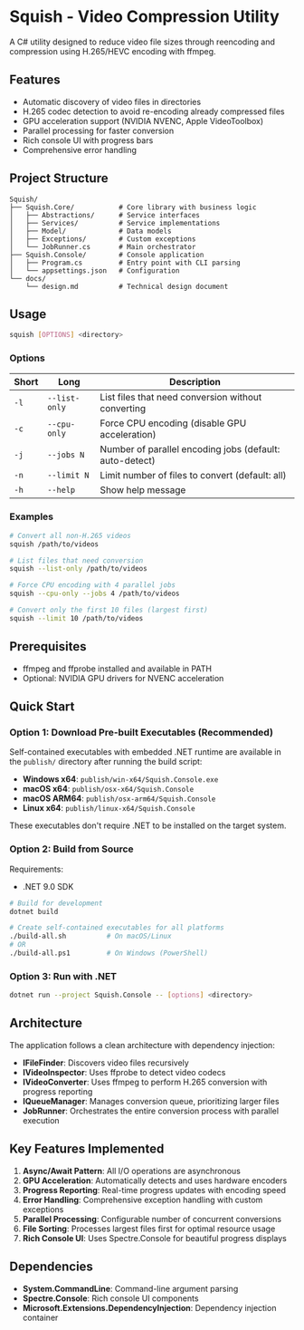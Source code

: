 # Squish - Video Compression Utility

A C# utility designed to reduce video file sizes through reencoding and compression using H.265/HEVC encoding with ffmpeg.

## Features

- Automatic discovery of video files in directories
- H.265 codec detection to avoid re-encoding already compressed files
- GPU acceleration support (NVIDIA NVENC, Apple VideoToolbox)
- Parallel processing for faster conversion
- Rich console UI with progress bars
- Comprehensive error handling

## Project Structure

```
Squish/
├── Squish.Core/           # Core library with business logic
│   ├── Abstractions/      # Service interfaces
│   ├── Services/          # Service implementations
│   ├── Model/             # Data models
│   ├── Exceptions/        # Custom exceptions
│   └── JobRunner.cs       # Main orchestrator
├── Squish.Console/        # Console application
│   ├── Program.cs         # Entry point with CLI parsing
│   └── appsettings.json   # Configuration
└── docs/
    └── design.md          # Technical design document
```

## Usage

```bash
squish [OPTIONS] <directory>
```

### Options

| Short | Long | Description |
|-------|------|-------------|
| `-l` | `--list-only` | List files that need conversion without converting |
| `-c` | `--cpu-only` | Force CPU encoding (disable GPU acceleration) |
| `-j` | `--jobs N` | Number of parallel encoding jobs (default: auto-detect) |
| `-n` | `--limit N` | Limit number of files to convert (default: all) |
| `-h` | `--help` | Show help message |

### Examples

```bash
# Convert all non-H.265 videos
squish /path/to/videos

# List files that need conversion
squish --list-only /path/to/videos

# Force CPU encoding with 4 parallel jobs
squish --cpu-only --jobs 4 /path/to/videos

# Convert only the first 10 files (largest first)
squish --limit 10 /path/to/videos
```

## Prerequisites

- ffmpeg and ffprobe installed and available in PATH
- Optional: NVIDIA GPU drivers for NVENC acceleration

## Quick Start

### Option 1: Download Pre-built Executables (Recommended)

Self-contained executables with embedded .NET runtime are available in the `publish/` directory after running the build script:

- **Windows x64**: `publish/win-x64/Squish.Console.exe`
- **macOS x64**: `publish/osx-x64/Squish.Console`  
- **macOS ARM64**: `publish/osx-arm64/Squish.Console`
- **Linux x64**: `publish/linux-x64/Squish.Console`

These executables don't require .NET to be installed on the target system.

### Option 2: Build from Source

Requirements:
- .NET 9.0 SDK

```bash
# Build for development
dotnet build

# Create self-contained executables for all platforms
./build-all.sh          # On macOS/Linux
# OR
./build-all.ps1         # On Windows (PowerShell)
```

### Option 3: Run with .NET

```bash
dotnet run --project Squish.Console -- [options] <directory>
```

## Architecture

The application follows a clean architecture with dependency injection:

- **IFileFinder**: Discovers video files recursively
- **IVideoInspector**: Uses ffprobe to detect video codecs
- **IVideoConverter**: Uses ffmpeg to perform H.265 conversion with progress reporting
- **IQueueManager**: Manages conversion queue, prioritizing larger files
- **JobRunner**: Orchestrates the entire conversion process with parallel execution

## Key Features Implemented

1. **Async/Await Pattern**: All I/O operations are asynchronous
2. **GPU Acceleration**: Automatically detects and uses hardware encoders
3. **Progress Reporting**: Real-time progress updates with encoding speed
4. **Error Handling**: Comprehensive exception handling with custom exceptions
5. **Parallel Processing**: Configurable number of concurrent conversions
6. **File Sorting**: Processes largest files first for optimal resource usage
7. **Rich Console UI**: Uses Spectre.Console for beautiful progress displays

## Dependencies

- **System.CommandLine**: Command-line argument parsing
- **Spectre.Console**: Rich console UI components
- **Microsoft.Extensions.DependencyInjection**: Dependency injection container